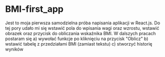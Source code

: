 # BMI-first_app

Jest to moja pierwsza samodzielna próba napisania aplikacji w React.js.
Do tej pory udało mi się wstawić pola do wpisania wagi oraz wzrostu, wstawić obrazek oraz przycisk do obliczania wskaźnika BMI. W dalszych pracach postaram się a) wywołać funkcje po kliknięciu na przycisk "Oblicz" b) wstawić tabelę z przedziałami BMI (zamiast tekstu) c) stworzyć historię wyników
